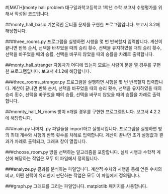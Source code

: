 #[MATH]monty hall problem
대구일과학고등학교 1학년 수학 보고서 수행평가를 위해서 작성된 코드입니다.

##monty_hall_basic
기본적인 몬티홀 문제를 구현한 프로그램입니다. 보고서 3.2에 해당합니다.

###three_rooms.py
프로그램을 실행하면 시행을 몇 번 반복할지 입력합니다. 계산이 끝나면 반복 순서, 선택을 바꾸었을 때의 승리 횟수, 선택을 유지하였을 때의 승리 횟수, 선택을 바꾸었을 때의 승률, 선택을 바꾸지 않았을 때의 승률을 차례로 출력합니다.

##monty_hall_stranger
자동차가 어디에 있는지 모르는 사람이 문을 열 경우를 구현한 프로그램입니다. 보고서 4.1.2에 해당합니다.

###three_rooms_stranger.py
프로그램을 실행하면 시행을 몇 번 반복할지 입력합니다. 계산이 끝나면 반복 순서, 선택을 바꾸었을 때의 승리 횟수, 선택을 유지하였을 때의 승리 횟수, 선택을 바꾸었을 때의 승률, 선택을 바꾸지 않았을 때의 승률을 차례로 출력합니다.

##monnty_hall_N_rooms
방이 n개일 경우를 구현한 프로그램입니다. 보고서 4.2.2에 해당합니다.

###main.py
나머지 .py 파일들을 import하고 실행시킵니다. 프로그램을 실행하면 방의 최대 개수와 시행의 반복 횟수를 차례로 입력합니다. 계산이 끝나면 초기 설정값과 결과가 차례로 출력되고, 그래프 창이 열립니다.

###choose_room.py
방을 선택하는 알고리즘을 포함합니다. 실제 시행과 수학적 계산에 해당하는 작업은 모두 이 파일에서 정의됩니다.

###analyze.py
결과를 분석하는 파일입니다. 계산적 수치와 시행을 통해 얻은 수치의 비교, 어떤 선택이 유리한지 판단하는 작업은 모두 이 파일에서 정의됩니다.

###graph.py
그래프를 그리는 파일입니다. matplotlib 패키지를 사용합니다.

